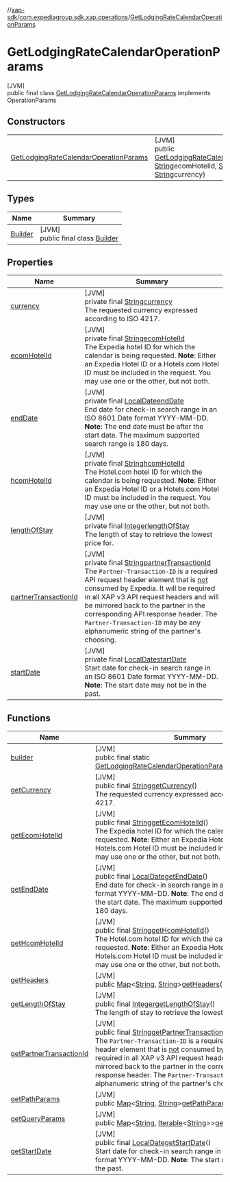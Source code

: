 //[xap-sdk](../../../index.md)/[com.expediagroup.sdk.xap.operations](../index.md)/[GetLodgingRateCalendarOperationParams](index.md)

# GetLodgingRateCalendarOperationParams

[JVM]\
public final class [GetLodgingRateCalendarOperationParams](index.md) implements OperationParams

## Constructors

| | |
|---|---|
| [GetLodgingRateCalendarOperationParams](-get-lodging-rate-calendar-operation-params.md) | [JVM]<br>public [GetLodgingRateCalendarOperationParams](index.md)[GetLodgingRateCalendarOperationParams](-get-lodging-rate-calendar-operation-params.md)([String](https://docs.oracle.com/javase/8/docs/api/java/lang/String.html)partnerTransactionId, [String](https://docs.oracle.com/javase/8/docs/api/java/lang/String.html)ecomHotelId, [String](https://docs.oracle.com/javase/8/docs/api/java/lang/String.html)hcomHotelId, [LocalDate](https://docs.oracle.com/javase/8/docs/api/java/time/LocalDate.html)startDate, [LocalDate](https://docs.oracle.com/javase/8/docs/api/java/time/LocalDate.html)endDate, [Integer](https://docs.oracle.com/javase/8/docs/api/java/lang/Integer.html)lengthOfStay, [String](https://docs.oracle.com/javase/8/docs/api/java/lang/String.html)currency) |

## Types

| Name | Summary |
|---|---|
| [Builder](-builder/index.md) | [JVM]<br>public final class [Builder](-builder/index.md) |

## Properties

| Name | Summary |
|---|---|
| [currency](index.md#13790196%2FProperties%2F699445674) | [JVM]<br>private final [String](https://docs.oracle.com/javase/8/docs/api/java/lang/String.html)[currency](index.md#13790196%2FProperties%2F699445674)<br>The requested currency expressed according to ISO 4217. |
| [ecomHotelId](index.md#-1507308638%2FProperties%2F699445674) | [JVM]<br>private final [String](https://docs.oracle.com/javase/8/docs/api/java/lang/String.html)[ecomHotelId](index.md#-1507308638%2FProperties%2F699445674)<br>The Expedia hotel ID for which the calendar is being requested.  **Note**: Either an Expedia Hotel ID or a Hotels.com Hotel ID must be included in the request. You may use one or the other, but not both. |
| [endDate](index.md#143561868%2FProperties%2F699445674) | [JVM]<br>private final [LocalDate](https://docs.oracle.com/javase/8/docs/api/java/time/LocalDate.html)[endDate](index.md#143561868%2FProperties%2F699445674)<br>End date for check-in search range in an ISO 8601 Date format YYYY-MM-DD.  **Note**: The end date must be after the start date. The maximum supported search range is 180 days. |
| [hcomHotelId](index.md#48624831%2FProperties%2F699445674) | [JVM]<br>private final [String](https://docs.oracle.com/javase/8/docs/api/java/lang/String.html)[hcomHotelId](index.md#48624831%2FProperties%2F699445674)<br>The Hotel.com hotel ID for which the calendar is being requested.  **Note**: Either an Expedia Hotel ID or a Hotels.com Hotel ID must be included in the request. You may use one or the other, but not both. |
| [lengthOfStay](index.md#-990369713%2FProperties%2F699445674) | [JVM]<br>private final [Integer](https://docs.oracle.com/javase/8/docs/api/java/lang/Integer.html)[lengthOfStay](index.md#-990369713%2FProperties%2F699445674)<br>The length of stay to retrieve the lowest price for. |
| [partnerTransactionId](index.md#1014914900%2FProperties%2F699445674) | [JVM]<br>private final [String](https://docs.oracle.com/javase/8/docs/api/java/lang/String.html)[partnerTransactionId](index.md#1014914900%2FProperties%2F699445674)<br>The `Partner-Transaction-ID` is a required API request header element that is <u>not</u> consumed by Expedia. It will be required in all XAP v3 API request headers and will be mirrored back to the partner in the corresponding API response header.  The `Partner-Transaction-ID` may be any alphanumeric string of the partner's choosing. |
| [startDate](index.md#-391175067%2FProperties%2F699445674) | [JVM]<br>private final [LocalDate](https://docs.oracle.com/javase/8/docs/api/java/time/LocalDate.html)[startDate](index.md#-391175067%2FProperties%2F699445674)<br>Start date for check-in search range in an ISO 8601 Date format YYYY-MM-DD.  **Note**: The start date may not be in the past. |

## Functions

| Name | Summary |
|---|---|
| [builder](builder.md) | [JVM]<br>public final static [GetLodgingRateCalendarOperationParams.Builder](-builder/index.md)[builder](builder.md)() |
| [getCurrency](get-currency.md) | [JVM]<br>public final [String](https://docs.oracle.com/javase/8/docs/api/java/lang/String.html)[getCurrency](get-currency.md)()<br>The requested currency expressed according to ISO 4217. |
| [getEcomHotelId](get-ecom-hotel-id.md) | [JVM]<br>public final [String](https://docs.oracle.com/javase/8/docs/api/java/lang/String.html)[getEcomHotelId](get-ecom-hotel-id.md)()<br>The Expedia hotel ID for which the calendar is being requested.  **Note**: Either an Expedia Hotel ID or a Hotels.com Hotel ID must be included in the request. You may use one or the other, but not both. |
| [getEndDate](get-end-date.md) | [JVM]<br>public final [LocalDate](https://docs.oracle.com/javase/8/docs/api/java/time/LocalDate.html)[getEndDate](get-end-date.md)()<br>End date for check-in search range in an ISO 8601 Date format YYYY-MM-DD.  **Note**: The end date must be after the start date. The maximum supported search range is 180 days. |
| [getHcomHotelId](get-hcom-hotel-id.md) | [JVM]<br>public final [String](https://docs.oracle.com/javase/8/docs/api/java/lang/String.html)[getHcomHotelId](get-hcom-hotel-id.md)()<br>The Hotel.com hotel ID for which the calendar is being requested.  **Note**: Either an Expedia Hotel ID or a Hotels.com Hotel ID must be included in the request. You may use one or the other, but not both. |
| [getHeaders](get-headers.md) | [JVM]<br>public [Map](https://docs.oracle.com/javase/8/docs/api/java/util/Map.html)&lt;[String](https://docs.oracle.com/javase/8/docs/api/java/lang/String.html), [String](https://docs.oracle.com/javase/8/docs/api/java/lang/String.html)&gt;[getHeaders](get-headers.md)() |
| [getLengthOfStay](get-length-of-stay.md) | [JVM]<br>public final [Integer](https://docs.oracle.com/javase/8/docs/api/java/lang/Integer.html)[getLengthOfStay](get-length-of-stay.md)()<br>The length of stay to retrieve the lowest price for. |
| [getPartnerTransactionId](get-partner-transaction-id.md) | [JVM]<br>public final [String](https://docs.oracle.com/javase/8/docs/api/java/lang/String.html)[getPartnerTransactionId](get-partner-transaction-id.md)()<br>The `Partner-Transaction-ID` is a required API request header element that is <u>not</u> consumed by Expedia. It will be required in all XAP v3 API request headers and will be mirrored back to the partner in the corresponding API response header.  The `Partner-Transaction-ID` may be any alphanumeric string of the partner's choosing. |
| [getPathParams](get-path-params.md) | [JVM]<br>public [Map](https://docs.oracle.com/javase/8/docs/api/java/util/Map.html)&lt;[String](https://docs.oracle.com/javase/8/docs/api/java/lang/String.html), [String](https://docs.oracle.com/javase/8/docs/api/java/lang/String.html)&gt;[getPathParams](get-path-params.md)() |
| [getQueryParams](get-query-params.md) | [JVM]<br>public [Map](https://docs.oracle.com/javase/8/docs/api/java/util/Map.html)&lt;[String](https://docs.oracle.com/javase/8/docs/api/java/lang/String.html), [Iterable](https://docs.oracle.com/javase/8/docs/api/java/lang/Iterable.html)&lt;[String](https://docs.oracle.com/javase/8/docs/api/java/lang/String.html)&gt;&gt;[getQueryParams](get-query-params.md)() |
| [getStartDate](get-start-date.md) | [JVM]<br>public final [LocalDate](https://docs.oracle.com/javase/8/docs/api/java/time/LocalDate.html)[getStartDate](get-start-date.md)()<br>Start date for check-in search range in an ISO 8601 Date format YYYY-MM-DD.  **Note**: The start date may not be in the past. |
